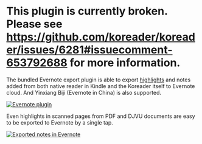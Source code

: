 # This plugin is currently broken. Please see https://github.com/koreader/koreader/issues/6281#issuecomment-653792688 for more information.

The bundled Evernote export plugin is able to export [highlights](https://github.com/koreader/koreader/wiki/Clipboard) and notes added from both native reader in Kindle and the Koreader itself to Evernote cloud. And Yinxiang Biji (Evernote in China) is also supported.

[![Evernote plugin](https://github.com/koreader/koreader/wiki/screenshots/evernote_logined.png)](https://github.com/koreader/koreader/wiki/screenshots/evernote_logined.png)

Even highlights in scanned pages from PDF and DJVU documents are easy to be exported to Evernote by a single tap.

[![Exported notes in Evernote](https://github.com/koreader/koreader/wiki/screenshots/evernote_exported.png)](https://github.com/koreader/koreader/wiki/screenshots/evernote_exported.png)



